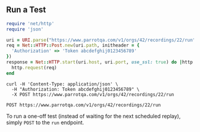 ## Run a Test

```ruby
require 'net/http'
require 'json'

uri = URI.parse("https://www.parrotqa.com/v1/orgs/42/recordings/22/run")
req = Net::HTTP::Post.new(uri.path, initheader = { 
  'Authorization' => 'Token abcdefghij0123456789'
})
response = Net::HTTP.start(uri.host, uri.port, use_ssl: true) do |http| 
  http.request(req)
end
```

```shell
curl -H 'Content-Type: application/json' \
  -H "Authorization: Token abcdefghij0123456789" \
  -X POST https://www.parrotqa.com/v1/orgs/42/recordings/22/run
```

`POST https://www.parrotqa.com/v1/orgs/42/recordings/22/run`

To run a one-off test (instead of waiting for the next scheduled replay), simply `POST` to the `run` endpoint.

